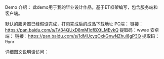 Demo 介绍：
此demo用于我的毕业设计作品，基于ET框架编写，包含服务端和客户端。

默认的服务器已经假设完成，打包完成后的成品下载地址
PC端：
链接：https://pan.baidu.com/s/1V34QUxD8mM1dfBXtLMEvkQ 提取码：wwae 
安卓端：
链接：https://pan.baidu.com/s/1dMUcyqOxkGnwNZhul8gP3Q 提取码：9ynr 

详细图文说明请访问：
